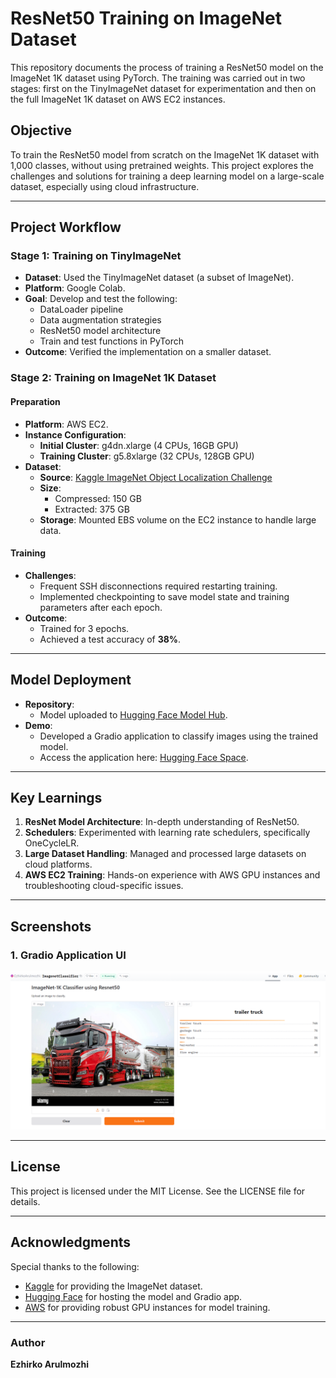 # ResNet50 Training on ImageNet Dataset

This repository documents the process of training a ResNet50 model on the ImageNet 1K dataset using PyTorch. The training was carried out in two stages: first on the TinyImageNet dataset for experimentation and then on the full ImageNet 1K dataset on AWS EC2 instances.

## Objective
To train the ResNet50 model from scratch on the ImageNet 1K dataset with 1,000 classes, without using pretrained weights. This project explores the challenges and solutions for training a deep learning model on a large-scale dataset, especially using cloud infrastructure.

---

## Project Workflow

### Stage 1: Training on TinyImageNet
- **Dataset**: Used the TinyImageNet dataset (a subset of ImageNet).
- **Platform**: Google Colab.
- **Goal**: Develop and test the following:
  - DataLoader pipeline
  - Data augmentation strategies
  - ResNet50 model architecture
  - Train and test functions in PyTorch
- **Outcome**: Verified the implementation on a smaller dataset.

### Stage 2: Training on ImageNet 1K Dataset

#### Preparation
- **Platform**: AWS EC2.
- **Instance Configuration**:
  - **Initial Cluster**: g4dn.xlarge (4 CPUs, 16GB GPU)
  - **Training Cluster**: g5.8xlarge (32 CPUs, 128GB GPU)
- **Dataset**:
  - **Source**: [Kaggle ImageNet Object Localization Challenge](https://www.kaggle.com/competitions/imagenet-object-localization-challenge/data)
  - **Size**:
    - Compressed: 150 GB
    - Extracted: 375 GB
  - **Storage**: Mounted EBS volume on the EC2 instance to handle large data.

#### Training
- **Challenges**:
  - Frequent SSH disconnections required restarting training.
  - Implemented checkpointing to save model state and training parameters after each epoch.
- **Outcome**:
  - Trained for 3 epochs.
  - Achieved a test accuracy of **38%**.

---

## Model Deployment
- **Repository**:
  - Model uploaded to [Hugging Face Model Hub](https://huggingface.co/EzhirkoArulmozhi/Resnet50_Imagenet1k).
- **Demo**:
  - Developed a Gradio application to classify images using the trained model.
  - Access the application here: [Hugging Face Space](https://huggingface.co/spaces/EzhirkoArulmozhi/ImagenetClassifier).

---

## Key Learnings
1. **ResNet Model Architecture**: In-depth understanding of ResNet50.
2. **Schedulers**: Experimented with learning rate schedulers, specifically OneCycleLR.
3. **Large Dataset Handling**: Managed and processed large datasets on cloud platforms.
4. **AWS EC2 Training**: Hands-on experience with AWS GPU instances and troubleshooting cloud-specific issues.

---

## Screenshots
### 1. Gradio Application UI
![](images/demo.png)

---

## License
This project is licensed under the MIT License. See the LICENSE file for details.

---

## Acknowledgments
Special thanks to the following:
- [Kaggle](https://www.kaggle.com/) for providing the ImageNet dataset.
- [Hugging Face](https://huggingface.co/) for hosting the model and Gradio app.
- [AWS](https://aws.amazon.com/) for providing robust GPU instances for model training.

---

### Author
**Ezhirko Arulmozhi**
